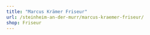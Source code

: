 ```yaml
---
title: "Marcus Krämer Friseur"
url: /steinheim-an-der-murr/marcus-kraemer-friseur/
shop: Friseur
---
```

